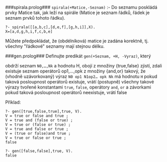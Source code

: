 ﻿###spirala.prolog###
`spirala(+Matice,-Seznam)` :- Do seznamu poskládá prvky Matice tak, jak leží na spirále (Matice je seznam řádků, řádek je seznam prvků tohoto řádku).

```
?- spirala([[a,b,c],[d,e,f],[g,h,i]],X). 
X=[a,d,g,h,i,f,c,b,e]
```

Můžete předpokládat, že (obdélníková) matice je zadána korektně, tj. všechny "řádkové" seznamy mají stejnou délku.

###gen.prolog###
Definujte predikát `gen(+Seznam, +H, -Vyraz)`, který

obdrží seznam `N0,…,Nk`  a hodnotu H, obojí z množiny {true,false}
zjistí, zdali existuje seznam operátorů op1,…,opk  z množiny {and,or} takový, že (vhodně uzávorkovaný) výraz `N0 op1 N1op2… opk Nk` má hodnotu `H`
pokud taková posloupnost operátorů existuje, vrátí (postupně) všechny takové výrazy tvořené konstantami `true`, `false`, operátory `and`, `or` a závorkami
pokud taková posloupnost operátorů neexistuje, vrátí false

Příklad:
```
?- gen([true,false,true],true, V).
﻿V = true or false and true ;
V = true and (false or true) ;
V = true or (false or true) ;
V = true and false or true ;
V = (true or false)and true ;
V = true or false or true ;
false
```

```
?- gen([false,false],true, V).
false
```